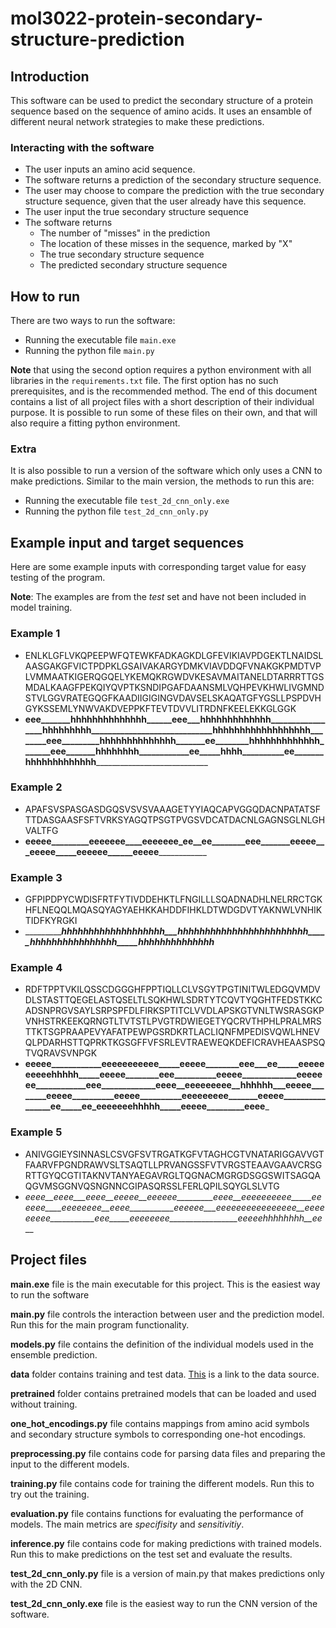 # mol3022-protein-secondary-structure-prediction

## Introduction

This software can be used to predict the secondary structure of a protein sequence based on the sequence of amino acids.
It uses an ensamble of different neural network strategies to make these predictions.

### Interacting with the software

- The user inputs an amino acid sequence.
- The software returns a prediction of the secondary structure sequence.
- The user may choose to compare the prediction with the true secondary structure sequence, given that the user already have this sequence.
- The user input the true secondary structure sequence
- The software returns
  - The number of "misses" in the prediction
  - The location of these misses in the sequence, marked by "X"
  - The true secondary structure sequence
  - The predicted secondary structure sequence

## How to run

There are two ways to run the software:

- Running the executable file `main.exe`
- Running the python file `main.py`

**Note** that using the second option requires a python environment with all libraries in the `requirements.txt` file. The first option has no such prerequisites, and is the recommended method. The end of this document contains a list of all project files with a short description of their individual purpose. It is possible to run some of these files on their own, and that will also require a fitting python environment.

### Extra

It is also possible to run a version of the software which only uses a CNN to make predictions. Similar to the main version, the methods to run this are:

- Running the executable file `test_2d_cnn_only.exe`
- Running the python file `test_2d_cnn_only.py`

## Example input and target sequences

Here are some example inputs with corresponding target value for easy testing of the program.

**Note**: The examples are from the *test* set and have not been included in model training.

### Example 1

- ENLKLGFLVKQPEEPWFQTEWKFADKAGKDLGFEVIKIAVPDGEKTLNAIDSLAASGAKGFVICTPDPKLGSAIVAKARGYDMKVIAVDDQFVNAKGKPMDTVPLVMMAATKIGERQGQELYKEMQKRGWDVKESAVMAITANELDTARRRTTGSMDALKAAGFPEKQIYQVPTKSNDIPGAFDAANSMLVQHPEVKHWLIVGMNDSTVLGGVRATEGQGFKAADIIGIGINGVDAVSELSKAQATGFYGSLLPSPDVHGYKSSEMLYNWVAKDVEPPKFTEVTDVVLITRDNFKEELEKKGLGGK
- ______eee_______hhhhhhhhhhhhhh______eee___hhhhhhhhhhhhh_________________hhhhhhhhh_____________________________hhhhhhhhhhhhhhhhhh________eee_________hhhhhhhhhhhhhh_______ee________hhhhhhhhhhhhh_______eee_______hhhhhhhh____________ee_____hhhh__________ee_______hhhhhhhhhhhhh__________________________________

### Example 2

- APAFSVSPASGASDGQSVSVSVAAAGETYYIAQCAPVGGQDACNPATATSFTTDASGAASFSFTVRKSYAGQTPSGTPVGSVDCATDACNLGAGNSGLNLGHVALTFG
- __eeeee_________eeeeeee____eeeeeee_ee__ee________eee_______eeeee___eeeee_____eeeeee______eeeee______________

### Example 3

- GFPIPDPYCWDISFRTFYTIVDDEHKTLFNGILLLSQADNADHLNELRRCTGKHFLNEQQLMQASQYAGYAEHKKAHDDFIHKLDTWDGDVTYAKNWLVNHIKTIDFKYRGKI
- __________________hhhhhhhhhhhhhhhhhhh___hhhhhhhhhhhhhhhhhhhhhhhh_____hhhhhhhhhhhhhhhh_____hhhhhhhhhhhhhh_________

### Example 4

- RDFTPPTVKILQSSCDGGGHFPPTIQLLCLVSGYTPGTINITWLEDGQVMDVDLSTASTTQEGELASTQSELTLSQKHWLSDRTYTCQVTYQGHTFEDSTKKCADSNPRGVSAYLSRPSPFDLFIRKSPTITCLVVDLAPSKGTVNLTWSRASGKPVNHSTRKEEKQRNGTLTVTSTLPVGTRDWIEGETYQCRVTHPHLPRALMRSTTKTSGPRAAPEVYAFATPEWPGSRDKRTLACLIQNFMPEDISVQWLHNEVQLPDARHSTTQPRKTKGSGFFVFSRLEVTRAEWEQKDEFICRAVHEAASPSQTVQRAVSVNPGK
- ______eeeee____________eeeeeeeeeee_____eeeee________eee___ee_____eeeeeeeeeehhhhh_____eeeee________eee__________eeeee_____________eeeeeee____________eee_____________eeee__eeeeeeeee__hhhhhh___eeeee________eeeee__________eeeee__________eeeeeeeee_______eeeee________________ee_____ee_eeeeeeehhhhh_____eeeee_________eeee_______

### Example 5

- ANIVGGIEYSINNASLCSVGFSVTRGATKGFVTAGHCGTVNATARIGGAVVGTFAARVFPGNDRAWVSLTSAQTLLPRVANGSSFVTVRGSTEAAVGAAVCRSGRTTGYQCGTITAKNVTANYAEGAVRGLTQGNACMGRGDSGGSWITSAGQAQGVMSGGNVQSNGNNCGIPASQRSSLFERLQPILSQYGLSLVTG
- _eeee__eeee___eeee__eeeee__eeeeee_________eeee__eeeeeeeeee_____eeeeee____eeeeeeee__eeee___________eeeeee___eeeeeeeeeeeeeeee__eeeeeeeee___________eee_____eeeeeeee_________________eeeeehhhhhhhh__ee___

## Project files

**main.exe** file is the main executable for this project. This is the easiest way to run the software

**main.py** file controls the interaction between user and the prediction model. Run this for the main program functionality.

**models.py** file contains the definition of the individual models used in the ensemble prediction.

**data** folder contains training and test data. [This](https://archive.ics.uci.edu/dataset/68/molecular+biology+protein+secondary+structure) is a link to the data source.

**pretrained** folder contains pretrained models that can be loaded and used without training.

**one_hot_encodings.py** file contains mappings from amino acid symbols and secondary structure symbols to corresponding one-hot encodings.

**preprocessing.py** file contains code for parsing data files and preparing the input to the different models.

**training.py** file contains code for training the different models. Run this to try out the training.

**evaluation.py** file contains functions for evaluating the performance of models. The main metrics are *specifisity* and *sensitivitiy*.

**inference.py** file contains code for making predictions with trained models. Run this to make predictions on the test set and evaluate the results.

**test_2d_cnn_only.py** file is a version of main.py that makes predictions only with the 2D CNN.

**test_2d_cnn_only.exe** file is the easiest way to run the CNN version of the software. 
